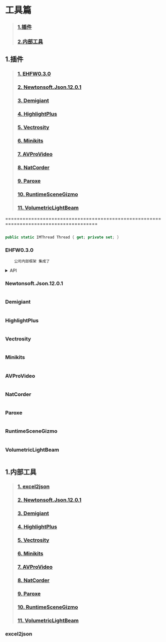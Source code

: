 # 工具篇
> ### [1.插件](#1插件)
> ### [2.内部工具](#1插件)

## 1.插件

> ### [1. EHFW0.3.0](#EHFW0.3.0)
> ### [2. Newtonsoft.Json.12.0.1](#newtonsoftjson1201)
> ### [3. Demigiant](#demigiant)
> ### [4. HighlightPlus](#highlightplus)
> ### [5. Vectrosity](#vectrosity)
> ### [6. Minikits](#minikits)
> ### [7. AVProVideo](#avprovideo)
> ### [8. NatCorder](#natcorder)
> ### [9. Paroxe](#paroxe)
> ### [10. RuntimeSceneGizmo](#runtimescenegizmo)
> ### [11. VolumetricLightBeam](#volumetriclightbeam)




======================================================================================
```csharp

public static IMThread Thread { get; private set; }
```
### EHFW0.3.0
```
    公司内部框架 集成了

```
<details><summary>API</summary>
<code>
#### We can hide anything, even code!

```csharp
public static IMThread Thread { get; private set; }
```

```csharp
public static IMAsset Asset { get; private set; }
```
</code>
</details>

### Newtonsoft.Json.12.0.1
```
```

### Demigiant
```
```

### HighlightPlus
```
```




### Vectrosity
```
```

### Minikits
```
```

### AVProVideo
```
```

### NatCorder
```
```

### Paroxe
```
```

### RuntimeSceneGizmo
```
```

### VolumetricLightBeam
```
```

## 1.内部工具

> ### [1. excel2json](#excel2json)
> ### [2. Newtonsoft.Json.12.0.1](#newtonsoftjson1201)
> ### [3. Demigiant](#demigiant)
> ### [4. HighlightPlus](#highlightplus)
> ### [5. Vectrosity](#highlightplus)
> ### [6. Minikits](#highlightplus)
> ### [7. AVProVideo](#highlightplus)
> ### [8. NatCorder](#highlightplus)
> ### [9. Paroxe](#highlightplus)
> ### [10. RuntimeSceneGizmo](#highlightplus)
> ### [11. VolumetricLightBeam](#highlightplus)



### excel2json
```
```